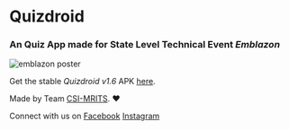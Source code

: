 # Quizdroid
### An Quiz App made for State Level Technical Event <i>Emblazon</i>

![emblazon poster](https://user-images.githubusercontent.com/36810824/52175467-70271f80-27ca-11e9-86bb-b52986be1c51.jpg)

Get the stable <i>Quizdroid v1.6</i> APK [here](http://bit.ly/Emblazon).

Made by Team [CSI-MRITS](http://mrits.ac.in/CSI/). :heart:

Connect with us on [Facebook](https://www.facebook.com/CSIMRITSOfficial/) [Instagram](https://www.instagram.com/csimrits/)
